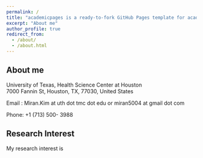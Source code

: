 ```yaml
---
permalink: /
title: "academicpages is a ready-to-fork GitHub Pages template for academic personal websites"
excerpt: "About me"
author_profile: true
redirect_from: 
  - /about/
  - /about.html
---
```



## About me
University of Texas, Health Science Center at Houston <br />
7000 Fannin St, Houston, TX, 77030, United States

Email : Miran.Kim at uth dot tmc dot edu or miran5004 at gmail dot com

Phone: +1 (713) 500- 3988

## Research Interest
My research interest is

